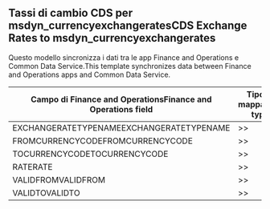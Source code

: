## <a name="cds-exchange-rates-to-msdyn_currencyexchangerates"></a><span data-ttu-id="c7dd7-101">Tassi di cambio CDS per msdyn_currencyexchangerates</span><span class="sxs-lookup"><span data-stu-id="c7dd7-101">CDS Exchange Rates to msdyn_currencyexchangerates</span></span>

<span data-ttu-id="c7dd7-102">Questo modello sincronizza i dati tra le app Finance and Operations e Common Data Service.</span><span class="sxs-lookup"><span data-stu-id="c7dd7-102">This template synchronizes data between Finance and Operations apps and Common Data Service.</span></span>

<span data-ttu-id="c7dd7-103">Campo di Finance and Operations</span><span class="sxs-lookup"><span data-stu-id="c7dd7-103">Finance and Operations field</span></span> | <span data-ttu-id="c7dd7-104">Tipo di mappa</span><span class="sxs-lookup"><span data-stu-id="c7dd7-104">Map type</span></span> | <span data-ttu-id="c7dd7-105">Altro campo di Dynamics 365</span><span class="sxs-lookup"><span data-stu-id="c7dd7-105">Other Dynamics 365 field</span></span> | <span data-ttu-id="c7dd7-106">Valore predefinito</span><span class="sxs-lookup"><span data-stu-id="c7dd7-106">Default value</span></span>
---|---|---|---
<span data-ttu-id="c7dd7-107">EXCHANGERATETYPENAME</span><span class="sxs-lookup"><span data-stu-id="c7dd7-107">EXCHANGERATETYPENAME</span></span> | >> | <span data-ttu-id="c7dd7-108">msdyn_exchangeratetypename</span><span class="sxs-lookup"><span data-stu-id="c7dd7-108">msdyn_exchangeratetypename</span></span> | 
<span data-ttu-id="c7dd7-109">FROMCURRENCYCODE</span><span class="sxs-lookup"><span data-stu-id="c7dd7-109">FROMCURRENCYCODE</span></span> | >> | <span data-ttu-id="c7dd7-110">msdyn_fromcurrencycode</span><span class="sxs-lookup"><span data-stu-id="c7dd7-110">msdyn_fromcurrencycode</span></span> | 
<span data-ttu-id="c7dd7-111">TOCURRENCYCODE</span><span class="sxs-lookup"><span data-stu-id="c7dd7-111">TOCURRENCYCODE</span></span> | >> | <span data-ttu-id="c7dd7-112">msdyn_tocurrencycode</span><span class="sxs-lookup"><span data-stu-id="c7dd7-112">msdyn_tocurrencycode</span></span> | 
<span data-ttu-id="c7dd7-113">RATE</span><span class="sxs-lookup"><span data-stu-id="c7dd7-113">RATE</span></span> | >> | <span data-ttu-id="c7dd7-114">msdyn_exchangerate</span><span class="sxs-lookup"><span data-stu-id="c7dd7-114">msdyn_exchangerate</span></span> | 
<span data-ttu-id="c7dd7-115">VALIDFROM</span><span class="sxs-lookup"><span data-stu-id="c7dd7-115">VALIDFROM</span></span> | >> | <span data-ttu-id="c7dd7-116">msdyn_validfrom</span><span class="sxs-lookup"><span data-stu-id="c7dd7-116">msdyn_validfrom</span></span> | 
<span data-ttu-id="c7dd7-117">VALIDTO</span><span class="sxs-lookup"><span data-stu-id="c7dd7-117">VALIDTO</span></span> | >> | <span data-ttu-id="c7dd7-118">msdyn_validto</span><span class="sxs-lookup"><span data-stu-id="c7dd7-118">msdyn_validto</span></span> | 
